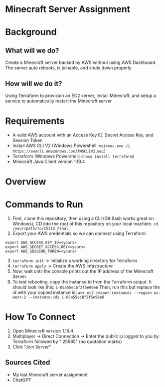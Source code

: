 # Minecraft Server Assignment
 
# Background
## What will we do?
Create a Minecraft server backed by AWS without using AWS Dashboard. The server auto reboots, is joinable, and shuts down properly
## How will we do it?
Using Terraform to provision an EC2 server, install Minecraft, and setup a service to automatically restart the Minecraft server
# Requirements
- A valid AWS account with an Access Key ID, Secret Access Key, and Session Token
- Install AWS CLI V2 (Windows Powershell: `msiexec.exe /i https://awscli.amazonaws.com/AWSCLIV2.msi`)
- Terraform (Windows Powershell: `choco install terraform`)
- Minecraft Java Client version 1.19.4
# Overview

# Commands to Run
1. First, clone this repository, then using a CLI (Git Bash works great on Windows), CD into the root of this repository on your local machine.
`cd /your/path/to/CS312_Final`
2. Export your AWS credentials so we can connect using Terraform
``` 
export AWS_ACCESS_KEY_ID=<yours>
export AWS_SECRET_ACCESS_KEY=<yours>
export AWS_SESSION_TOKEN=<yours>
```
3. `terraform init` -> Initialize a working directory for Terraform
4. `terraform apply` -> Create the AWS infastructure
5. Now, wait until the console prints out the IP address of the Minecraft Server
6. To test rebooting, copy the instance id from the Terraform output. It should look like this: `i-05a55ecbf2f5e90e6`
Then, run this but replace the id with your copied instance id: `aws ec2 reboot-instances --region us-west-2 --instance-ids i-05a55ecbf2f5e90e6` 

# How To Connect
1. Open Minecraft version 1.19.4
2. Multiplayer -> Direct Connection -> Enter the public ip logged to you by Terraform followed by ":25565" (no quotation marks)
3. Click "Join Server"

## Sources Cited
- My last Minecraft server assignment
- ChatGPT

